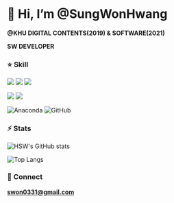 
 <h1> 👋 Hi, I’m @SungWonHwang</h1>

 **@KHU DIGITAL CONTENTS(2019) & SOFTWARE(2021)**
 
 **SW DEVELOPER**
 
 <h3> ⭐ Skill</h3>

<img src="https://img.shields.io/badge/c++-001E62?style=for-the-badge&logo=c%2b%2b&logoColor=white"> <img src="https://img.shields.io/badge/c%23-E34F26?style=for-the-badge&logo=csharp&logoColor=white"> <img src="https://img.shields.io/badge/python-1572B6?style=for-the-badge&logo=python&logoColor=white"> 

<img src="https://img.shields.io/badge/unrealengine-%23313131.svg?style=for-the-badge&logo=unrealengine&logoColor=white"> <img src="https://img.shields.io/badge/Unity-002244?style=for-the-badge&logo=Unity&logoColor=white">

![Anaconda](https://img.shields.io/badge/Anaconda-%2344A833.svg?style=for-the-badge&logo=anaconda&logoColor=white)
![GitHub](https://img.shields.io/badge/github-%23121011.svg?style=for-the-badge&logo=github&logoColor=white)


<h3> ⚡ Stats</h3>

![HSW's GitHub stats](https://github-readme-stats.vercel.app/api?username=SungWonHwang&show_icons=true&theme=highcontrast)

![Top Langs](https://github-readme-stats.vercel.app/api/top-langs/?username=SungWonHwang&layout=compact&theme=highcontrast)


<h3> 💬 Connect</h3>

 **swon0331@gmail.com**
